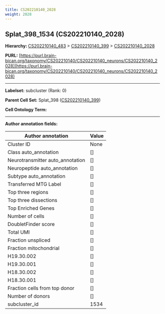 ```yaml
---
title: CS202210140_2028
weight: 2028
---
```

## Splat_398_1534 (CS202210140_2028)
<b>Hierarchy: </b>
[CS202210140_483](../CS202210140_483) >
[CS202210140_399](../CS202210140_399) >
[CS202210140_2028](../CS202210140_2028)

**PURL:** [https://purl.brain-bican.org/taxonomy/CS202210140/CS202210140_neurons/CS202210140_2028](https://purl.brain-bican.org/taxonomy/CS202210140/CS202210140_neurons/CS202210140_2028)

---


**Labelset:** subcluster (Rank: 0)

**Parent Cell Set:** Splat_398 ([CS202210140_399](../CS202210140_399))



**Cell Ontology Term:** 

[MARKER GENES.]: #


---

[TRANSFERRED ANNOTATIONS.]: #


[AUTHOR ANNOTATION FIELDS.]: #


**Author annotation fields:**

| Author annotation | Value |
|-------------------|-------|
|Cluster ID|None|
|Class auto_annotation|[]|
|Neurotransmitter auto_annotation|[]|
|Neuropeptide auto_annotation|[]|
|Subtype auto_annotation|[]|
|Transferred MTG Label|[]|
|Top three regions|[]|
|Top three dissections|[]|
|Top Enriched Genes|[]|
|Number of cells|[]|
|DoubletFinder score|[]|
|Total UMI|[]|
|Fraction unspliced|[]|
|Fraction mitochondrial|[]|
|H19.30.002|[]|
|H19.30.001|[]|
|H18.30.002|[]|
|H18.30.001|[]|
|Fraction cells from top donor|[]|
|Number of donors|[]|
|subcluster_id|1534|
